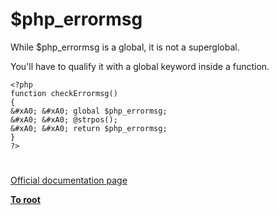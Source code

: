 # $php_errormsg





While $php_errormsg is a global, it is not a superglobal.

You&apos;ll have to qualify it with a global keyword inside a function.



```
<?php
function checkErrormsg()
{
&#xA0; &#xA0; global $php_errormsg;
&#xA0; &#xA0; @strpos();
&#xA0; &#xA0; return $php_errormsg;
}
?>
```



  

#

[Official documentation page](https://www.php.net/manual/en/reserved.variables.phperrormsg.php)

**[To root](/README.md)**